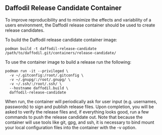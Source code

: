 <!--
  Licensed to the Apache Software Foundation (ASF) under one or more
  contributor license agreements.  See the NOTICE file distributed with
  this work for additional information regarding copyright ownership.
  The ASF licenses this file to You under the Apache License, Version 2.0
  (the "License"); you may not use this file except in compliance with
  the License.  You may obtain a copy of the License at

      http://www.apache.org/licenses/LICENSE-2.0

  Unless required by applicable law or agreed to in writing, software
  distributed under the License is distributed on an "AS IS" BASIS,
  WITHOUT WARRANTIES OR CONDITIONS OF ANY KIND, either express or implied.
  See the License for the specific language governing permissions and
  limitations under the License.
-->

## Daffodil Release Candidate Container

To improve reproducibility and to minimize the effects and variability of a
users environment, the Daffodil release container should be used to create
release candidates.

To build the Daffodil release candidate container image:

    podman build -t daffodil-release-candidate /path/to/daffodil.git/containers/release-candidate/

To use the container image to build a release run the following:

    podman run -it --privileged \
      -v ~/.gitconfig:/root/.gitconfig \
      -v ~/.gnupg/:/root/.gnupg/ \
      -v ~/.ssh/:/root/.ssh/ \
      --hostname daffodil.build \
      daffodil-release-candidate

When run, the container will periodically ask for user input (e.g. usernames,
passwords) to sign and publish release files. Upon completion, you will be
asked to verify the release files and, if everything looks good, run a few
commands to push the release candidate out. Note that because the container
will use tools like git, gpg, and ssh, it is necessary to bind mount your local
configuration files into the container with the -v option.
